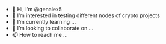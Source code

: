 - 👋 Hi, I’m @genalex5
- 👀 I’m interested in testing different nodes of crypto projects
- 🌱 I’m currently learning ...
- 💞️ I’m looking to collaborate on ...
- 📫 How to reach me ...

<!---
genalex5/genalex5 is a ✨ special ✨ repository because its `README.md` (this file) appears on your GitHub profile.
You can click the Preview link to take a look at your changes.
--->

